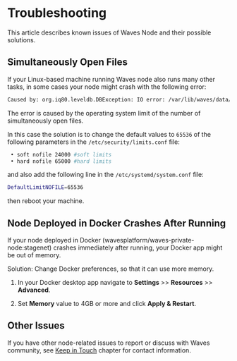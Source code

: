 # Troubleshooting

This article describes known issues of Waves Node and their possible solutions.

## Simultaneously Open Files

   If your Linux-based machine running Waves node also runs many other tasks, in some cases your node might crash with the following error:

   ```bash
   Caused by: org.iq80.leveldb.DBException: IO error: /var/lib/waves/data/33837022.ldb: Too many open files
   ```

   The error is caused by the operating system limit of the number of simultaneously open files.

   In this case the solution is to change the default values to `65536` of the following parameters in the `/etc/security/limits.conf` file:

   ```bash
    • soft nofile 24000 #soft limits
    • hard nofile 65000 #hard limits
   ```

   and also add the following line in the `/etc/systemd/system.conf` file:

   ```bash
   DefaultLimitNOFILE=65536
   ```

then reboot your machine.

## Node Deployed in Docker Crashes After Running

If your node deployed in Docker (wavesplatform/waves-private-node:stagenet) crashes immediately after running, your Docker app might be out of memory.

Solution: Change Docker preferences, so that it can use more memory.

1. In your Docker desktop app navigate to **Settings** >> **Resources** >> **Advanced**.

2. Set **Memory** value to 4GB or more and click **Apply & Restart**.

## Other Issues

If you have other node-related issues to report or discuss with Waves community, see [Keep in Touch](/en/keep-in-touch/) chapter for contact information.

